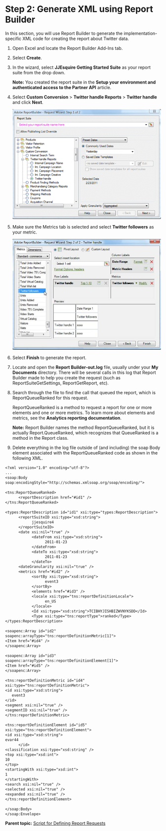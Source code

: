 # Step 2: Generate XML using Report Builder

 

In this section, you will use Report Builder to generate the implementation-specific XML code for creating the report about Twitter data.

1.  Open Excel and locate the Report Builder Add-Ins tab.
2.  Select **Create**.
3.  In the wizard, select **JJEsquire Getting Started Suite** as your report suite from the drop down.

    **Note:** You created the report suite in the **Setup your environment and authenticated access to the Partner API** article.

4.  Select **Custom Conversion** \> **Twitter handle Reports** \> **Twitter handle** and click **Next**.

    ![](graphics/scripting0010.gif)

5.  Make sure the Metrics tab is selected and select **Twitter followers** as your metric.

    ![](graphics/scripting0011.jpg)

6.  Select **Finish** to generate the report.
7.  Locate and open the **Report Builder-out.log** file, usually under your **My Documents** directory. There will be several calls in this log that Report Builder made to help you create the request \(such as ReportSuiteGetSettings, ReportGetReport, etc\).
8.  Search through the file to find the call that queued the report, which is ReportQueueRanked for this request.

    ReportQueueRanked is a method to request a report for one or more elements and one or more metrics. To learn more about elements and metrics, see the **Analytics reporting documentation**.

    **Note:** Report Builder names the method ReportQueueRanked, but it is actually Report.QueueRanked, which recognizes that QueueRanked is a method in the Report class.

9.  Delete everything in the log file outside of \(and including\) the soap Body element associated with the ReportQueueRanked code as shown in the following XML.

```
<?xml version="1.0" encoding="utf-8"?>
...
<soap:Body soap:encodingStyle="http://schemas.xmlsoap.org/soap/encoding/">
 
<tns:ReportQueueRanked>
      <reportDescription href="#id1" />
</tns:ReportQueueRanked>
 
<types:ReportDescription id="id1" xsi:type="types:ReportDescription">
      <reportSuiteID xsi:type="xsd:string">
            jjesquire4
      </reportSuiteID>
      <date xsi:nil="true" />
            <dateFrom xsi:type="xsd:string">
                  2011-01-23
            </dateFrom>
            <dateTo xsi:type="xsd:string">
                  2011-01-23
            </dateTo>
      <dateGranularity xsi:nil="true" />
      <metrics href="#id2" />
            <sortBy xsi:type="xsd:string">
                  event3
            </sortBy>
            <elements href="#id3" />
            <locale xsi:type="tns:reportDefinitionLocale">
                  en_US
            </locale>
            <Id xsi:type="xsd:string">TCIBHYJISHBIZWVNYKSDD</Id>
            <Type xsi:type="tns:reportType">ranked</Type>
</types:ReportDescription>
 
<soapenc:Array id="id2" soapenc:arrayType="tns:reportDefinitionMetric[1]">
<Item href="#id4" />
</soapenc:Array>
 
<soapenc:Array id="id3" soapenc:arrayType="tns:reportDefinitionElement[1]">
<Item href="#id5" />
</soapenc:Array>
 
<tns:reportDefinitionMetric id="id4" xsi:type="tns:reportDefinitionMetric">
<id xsi:type="xsd:string">
   event3
</id>
<segment xsi:nil="true" />
<segmentID xsi:nil="true" />
</tns:reportDefinitionMetric>
 
<tns:reportDefinitionElement id="id5" xsi:type="tns:reportDefinitionElement">
<id xsi:type="xsd:string">
evar44
      </id>
<classification xsi:type="xsd:string" />
<top xsi:type="xsd:int">
10
</top>
<startingWith xsi:type="xsd:int">
1
</startingWith>
<search xsi:nil="true" />
<selected xsi:nil="true" />
<expanded xsi:nil="true" />
</tns:reportDefinitionElement>
 
</soap:Body>
</soap:Envelope>
```

**Parent topic:** [Script for Defining Report Requests](c_define_report_requests.md)

